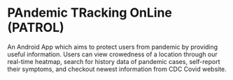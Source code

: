 # PAndemic TRacking OnLine (PATROL)
An Android App which aims to protect users from pandemic by providing useful information. Users can view crowedness of a location through our real-time heatmap, search for history data of pandemic cases, self-report their symptoms, and checkout newest information from CDC Covid website.
